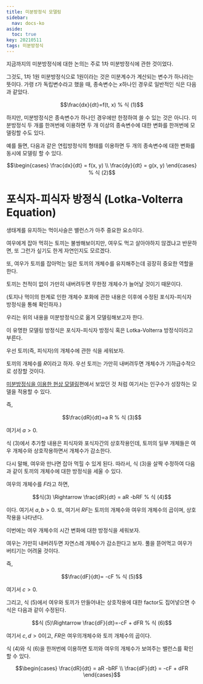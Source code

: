 ```yaml
---
title: 미분방정식 모델링
sidebar:
  nav: docs-ko
aside:
  toc: true
key: 20210511
tags: 미분방정식
---
```


지금까지의 미분방정식에 대한 논의는 주로 1차 미분방정식에 관한 것이었다.

그것도, 1차 1원 미분방정식으로 1원이라는 것은 미분계수가 계산되는 변수가 하나라는 뜻이다. 가령 $t$가 독립변수라고 했을 때, 종속변수는 $x$하나인 경우로 일반적인 식은 다음과 같았다.

$$\frac{dx}{dt}=f(t, x) % 식 (1)$$

하지만, 미분방정식은 종속변수가 하나인 경우에만 한정하여 쓸 수 있는 것은 아니다. 미분방정식 두 개를 한꺼번에 이용하면 두 개 이상의 종속변수에 대한 변화를 한꺼번에 모델링할 수도 있다. 

예를 들면, 다음과 같은 연립방정식의 형태를 이용하면 두 개의 종속변수에 대한 변화를 동시에 모델링 할 수 있다.

$$\begin{cases}
  \frac{dx}{dt} = f(x, y) \\
  \frac{dy}{dt} = g(x, y)
\end{cases} % 식 (2)$$


# 포식자-피식자 방정식 (Lotka-Volterra Equation)

생태계를 유지하는 먹이사슬은 밸런스가 아주 중요한 요소이다.

여우에게 잡아 먹히는 토끼는 불쌍해보이지만, 여우도 먹고 살아야하지 않겠냐고 반문하면, 또 그런가 싶기도 한게 자연인지도 모르겠다.

또, 여우가 토끼를 잡아먹는 일은 토끼의 개체수를 유지해주는데 굉장히 중요한 역할을 한다.

토끼는 천적이 없이 가만히 내버려두면 무한정 개체수가 늘어날 것이기 때문이다. 

(토지나 먹이의 한계로 인한 개체수 포화에 관한 내용은 이후에 수정된 포식자-피식자 방정식을 통해 확인하자.)

우리는 위의 내용을 미분방정식으로 옮겨 모델링해보고자 한다.

이 유명한 모델링 방정식은 포식자-피식자 방정식 혹은 Lotka-Volterra 방정식이라고 부른다.

우선 토끼(즉, 피식자)의 개체수에 관한 식을 세워보자.

토끼의 개체수를 $R$이라고 하자. 우선 토끼는 가만히 내버려두면 개체수가 기하급수적으로 성장할 것이다.

[미분방정식을 이용한 현상 모델링](https://angeloyeo.github.io/2021/05/01/modeling_with_differential_equation.html)편에서 보았던 것 처럼 여기서는 인구수가 성장하는 모델을 적용할 수 있다.

즉,

$$\frac{dR}{dt}=a R % 식 (3)$$

여기서 $a>0$.

식 (3)에서 추가할 내용은 피식자와 포식자간의 상호작용인데, 토끼의 일부 개체들은 여우 개체수와 상호작용하면서 개체수가 감소한다.

다시 말해, 여우와 만나면 잡아 먹힐 수 있게 된다. 따라서, 식 (3)을 살짝 수정하여 다음과 같이 토끼의 개체수에 대한 방정식을 세울 수 있다.

여우의 개체수를 $F$라고 하면,

$$식(3) \Rightarrow \frac{dR}{dt} = aR -bRF % 식 (4)$$

이다. 여기서 $a, b>0$. 또, 여기서 $RF$는 토끼의 개체수와 여우의 개체수의 곱이며, 상호작용을 나타낸다.

이번에는 여우 개체수의 시간 변화에 대한 방정식을 세워보자.

여우는 가만히 내버려두면 자연스레 개체수가 감소한다고 보자. 풀을 뜯어먹고 여우가 버티기는 어려울 것이다.

즉,

$$\frac{dF}{dt}= -cF % 식 (5)$$

여기서 $c>0$.

그리고, 식 (5)에서 여우와 토끼가 만들어내는 상호작용에 대한 factor도 집어넣으면 수식은 다음과 같이 수정된다.

$$식 (5)\Rightarrow \frac{dF}{dt}=-cF + dFR % 식 (6)$$

여기서 $c, d >0$이고, $FR$은 여우의개체수와 토끼 개체수의 곱이다.

식 (4)와 식 (6)을 한꺼번에 이용하면 토끼와 여우의 개체수가 보여주는 밸런스를 확인할 수 있다.

$$\begin{cases}
  \frac{dR}{dt} = aR -bRF \\
  \frac{dF}{dt} = -cF + dFR
\end{cases}$$
